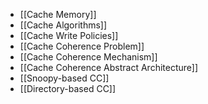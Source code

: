- [[Cache Memory]]
- [[Cache Algorithms]]
- [[Cache Write Policies]]
- [[Cache Coherence Problem]]
- [[Cache Coherence Mechanism]]
- [[Cache Coherence Abstract Architecture]]
- [[Snoopy-based CC]]
- [[Directory-based CC]]